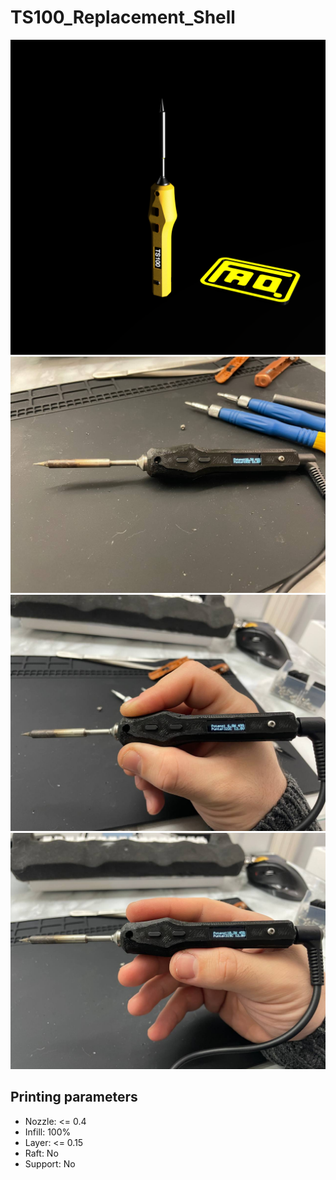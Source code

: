 # TS100_Replacement_Shell

![](PIC/ea9fa1d7-4088-4ec6-a93f-b4eca2cdd6db.PNG)
![](PIC/photo1.jpeg)
![](PIC/photo2.jpeg)
![](PIC/photo3.jpeg)

## Printing parameters

- Nozzle: <= 0.4
- Infill: 100%
- Layer: <= 0.15
- Raft: No
- Support: No
